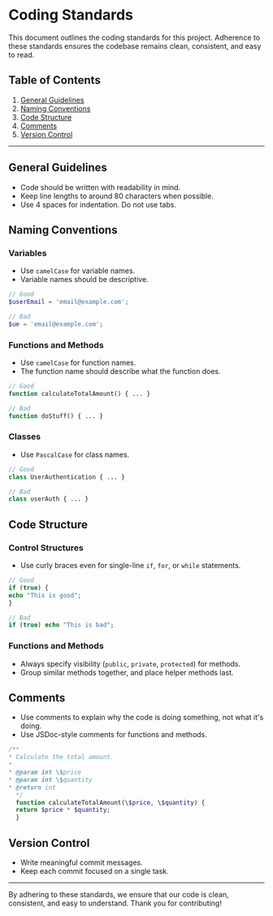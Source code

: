# Coding Standards

This document outlines the coding standards for this project. Adherence to these standards ensures the codebase remains clean, consistent, and easy to read.

## Table of Contents

1. [General Guidelines](#general-guidelines)
2. [Naming Conventions](#naming-conventions)
3. [Code Structure](#code-structure)
4. [Comments](#comments)
5. [Version Control](#version-control)

---

## General Guidelines

- Code should be written with readability in mind.
- Keep line lengths to around 80 characters when possible.
- Use 4 spaces for indentation. Do not use tabs.

## Naming Conventions

### Variables

- Use `camelCase` for variable names.
- Variable names should be descriptive.

```php
// Good
$userEmail = 'email@example.com';

// Bad
$ue = 'email@example.com';
```

### Functions and Methods

- Use `camelCase` for function names.
- The function name should describe what the function does.

```php
// Good
function calculateTotalAmount() { ... }

// Bad
function doStuff() { ... }
```

### Classes

- Use `PascalCase` for class names.

```php
// Good
class UserAuthentication { ... }

// Bad
class userAuth { ... }
```

## Code Structure

### Control Structures

- Use curly braces even for single-line `if`, `for`, or `while` statements.

```php
// Good
if (true) {
echo "This is good";
}

// Bad
if (true) echo "This is bad";
```

### Functions and Methods

- Always specify visibility (`public`, `private`, `protected`) for methods.
- Group similar methods together, and place helper methods last.

## Comments

- Use comments to explain why the code is doing something, not what it's doing.
- Use JSDoc-style comments for functions and methods.

```php
/**
* Calculate the total amount.
*
* @param int \$price
* @param int \$quantity
* @return int
  */
  function calculateTotalAmount(\$price, \$quantity) {
  return $price * $quantity;
  }
  ```

## Version Control

- Write meaningful commit messages.
- Keep each commit focused on a single task.

---

By adhering to these standards, we ensure that our code is clean, consistent, and easy to understand. Thank you for contributing!
